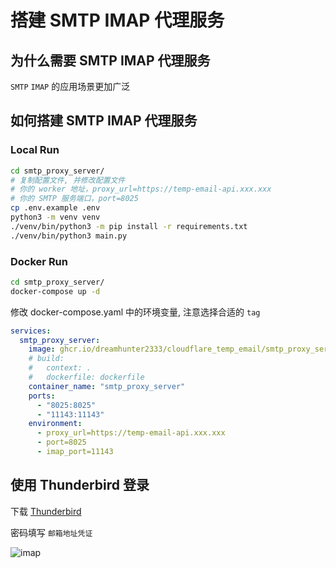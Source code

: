 # 搭建 SMTP IMAP 代理服务

## 为什么需要 SMTP IMAP 代理服务

`SMTP` `IMAP` 的应用场景更加广泛

## 如何搭建 SMTP IMAP 代理服务

### Local Run

```bash
cd smtp_proxy_server/
# 复制配置文件, 并修改配置文件
# 你的 worker 地址，proxy_url=https://temp-email-api.xxx.xxx
# 你的 SMTP 服务端口，port=8025
cp .env.example .env
python3 -m venv venv
./venv/bin/python3 -m pip install -r requirements.txt
./venv/bin/python3 main.py
```

### Docker Run

```bash
cd smtp_proxy_server/
docker-compose up -d
```

修改 docker-compose.yaml 中的环境变量, 注意选择合适的 `tag`

```yaml
services:
  smtp_proxy_server:
    image: ghcr.io/dreamhunter2333/cloudflare_temp_email/smtp_proxy_server:latest
    # build:
    #   context: .
    #   dockerfile: dockerfile
    container_name: "smtp_proxy_server"
    ports:
      - "8025:8025"
      - "11143:11143"
    environment:
      - proxy_url=https://temp-email-api.xxx.xxx
      - port=8025
      - imap_port=11143
```

## 使用 Thunderbird 登录

下载 [Thunderbird](https://www.thunderbird.net/en-US/)

密码填写 `邮箱地址凭证`

![imap](/feature/imap.png)
